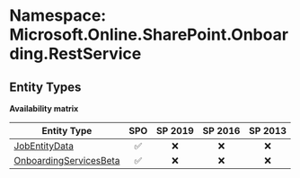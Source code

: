 # Namespace: Microsoft.Online.SharePoint.Onboarding.RestService

## Entity Types

**Availability matrix**

Entity Type | SPO | SP 2019 | SP 2016 | SP 2013
----------|:---:|:-------:|:-------:|:-------:
[JobEntityData](./EntityTypes/JobEntityData.md) | ✅ | ❌ | ❌ | ❌
[OnboardingServicesBeta](./EntityTypes/OnboardingServicesBeta.md) | ✅ | ❌ | ❌ | ❌